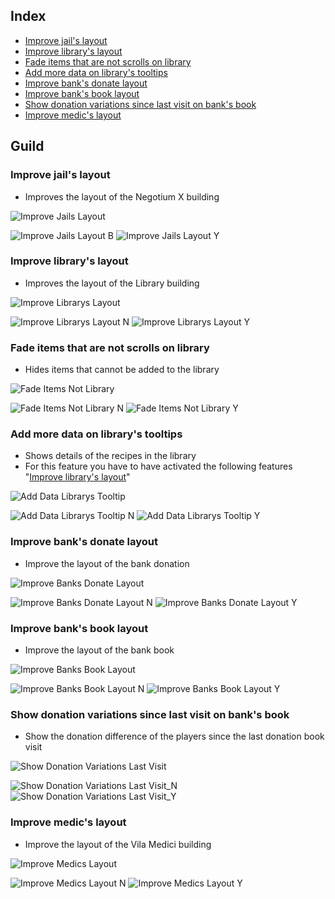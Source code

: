## Index
- [Improve jail's layout](Documentation%20Guild.md#improve-jails-layout)
- [Improve library's layout](Documentation%20Guild.md#improve-librarys-layout)
- [Fade items that are not scrolls on library](Documentation%20Guild.md#fade-items-that-are-not-scrolls-on-library)
- [Add more data on library's tooltips](Documentation%20Guild.md#add-more-data-on-librarys-tooltips)
- [Improve bank's donate layout](Documentation%20Guild.md#improve-banks-donate-layout)
- [Improve bank's book layout](Documentation%20Guild.md#improve-banks-book-layout)
- [Show donation variations since last visit on bank's book](Documentation%20Guild.md#show-donation-variations-since-last-visit-on-banks-book)
- [Improve medic's layout](Documentation%20Guild.md#improve-medics-layout)

## Guild
### Improve jail's layout
- Improves the layout of the Negotium X building

![Improve Jails Layout](Pictures/Guild/Improve_Jails_Layout.png)

![Improve Jails Layout B](Pictures/Guild/Improve_Jails_Layout_N.png)
![Improve Jails Layout Y](Pictures/Guild/Improve_Jails_Layout_Y.png)

### Improve library's layout
- Improves the layout of the Library building

![Improve Librarys Layout](Pictures/Guild/Improve_Librarys_Layout.png)

![Improve Librarys Layout N](Pictures/Guild/Improve_Librarys_Layout_N.png)
![Improve Librarys Layout Y](Pictures/Guild/Improve_Librarys_Layout_Y.png)

### Fade items that are not scrolls on library
- Hides items that cannot be added to the library

![Fade Items Not Library](Pictures/Guild/Fade_Items_Not_Library.png)

![Fade Items Not Library N](Pictures/Guild/Fade_Items_Not_Library_N.png)
![Fade Items Not Library Y](Pictures/Guild/Fade_Items_Not_Library_Y.png)

### Add more data on library's tooltips
- Shows details of the recipes in the library
- For this feature you have to have activated the following features "[Improve library's layout](Documentation%20Guild.md#improve-librarys-layout)"

![Add Data Librarys Tooltip](Pictures/Guild/Add_Data_Librarys_Tooltip.png)

![Add Data Librarys Tooltip N](Pictures/Guild/Add_Data_Librarys_Tooltip_N.png)
![Add Data Librarys Tooltip Y](Pictures/Guild/Add_Data_Librarys_Tooltip_Y.png)

### Improve bank's donate layout
- Improve the layout of the bank donation

![Improve Banks Donate Layout](Pictures/Guild/Improve_Banks_Donate_Layout.png)

![Improve Banks Donate Layout N](Pictures/Guild/Improve_Banks_Donate_Layout_N.png)
![Improve Banks Donate Layout Y](Pictures/Guild/Improve_Banks_Donate_Layout_Y.png)

### Improve bank's book layout
- Improve the layout of the bank book

![Improve Banks Book Layout](Pictures/Guild/Improve_Banks_Book_Layout.png)

![Improve Banks Book Layout N](Pictures/Guild/Improve_Banks_Book_Layout_N.png)
![Improve Banks Book Layout Y](Pictures/Guild/Improve_Banks_Book_Layout_Y.png)

### Show donation variations since last visit on bank's book
- Show the donation difference of the players since the last donation book visit

![Show Donation Variations Last Visit](Pictures/Guild/Show_Donation_Variations_Last_Visit.png)

![Show Donation Variations Last Visit_N](Pictures/Guild/Show_Donation_Variations_Last_Visit_N.png)
![Show Donation Variations Last Visit_Y](Pictures/Guild/Show_Donation_Variations_Last_Visit_Y.png)

### Improve medic's layout
- Improve the layout of the Vila Medici building

![Improve Medics Layout](Pictures/Guild/Improve_Medics_Layout.png)

![Improve Medics Layout N](Pictures/Guild/Improve_Medics_Layout_N.png)
![Improve Medics Layout Y](Pictures/Guild/Improve_Medics_Layout_Y.png)
